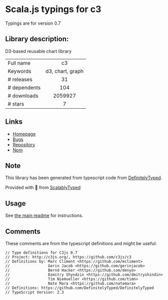 
# Scala.js typings for c3

Typings are for version 0.7

## Library description:
D3-based reusable chart library

|                    |                 |
| ------------------ | :-------------: |
| Full name          | c3 |
| Keywords           | d3, chart, graph |
| # releases         | 31 |
| # dependents       | 104 |
| # downloads        | 2059927 |
| # stars            | 7 |

## Links
- [Homepage](https://github.com/c3js/c3#readme)
- [Bugs](https://github.com/c3js/c3/issues)
- [Repository](https://github.com/c3js/c3)
- [Npm](https://www.npmjs.com/package/c3)
    


## Note
This library has been generated from typescript code from [DefinitelyTyped](https://definitelytyped.org).

Provided with :purple_heart: from [ScalablyTyped](https://github.com/oyvindberg/ScalablyTyped)

## Usage
See [the main readme](../../readme.md) for instructions.

## Comments

These comments are from the typescript definitions and might be useful:
```
// Type definitions for C3js 0.7
// Project: http://c3js.org/, https://github.com/c3js/c3
// Definitions by: Marc Climent <https://github.com/mcliment>
//                 Gerin Jacob <https://github.com/gerinjacob>
//                 Bernd Hacker <https://github.com/denyo>
//                 Dzmitry Shyndzin <https://github.com/dmitryshindin>
//                 Tim Niemueller <https://github.com/timn>
//                 Nate Mara <https://github.com/natemara>
// Definitions: https://github.com/DefinitelyTyped/DefinitelyTyped
// TypeScript Version: 2.3

```

